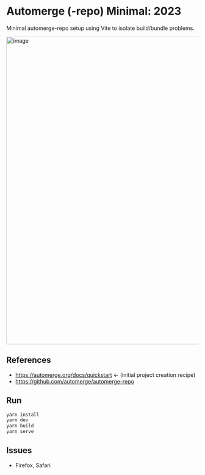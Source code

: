 # Automerge (-repo) Minimal: 2023

Minimal automerge-repo setup using Vite to isolate build/bundle problems.

<img width="807" alt="image" src="https://github.com/philcockfield/automerge-minimal-sample/assets/185555/ed944ca2-bc4a-4e83-b90f-709b612547c7">


## References

- https://automerge.org/docs/quickstart ← (initial project creation recipe)
- https://github.com/automerge/automerge-repo

## Run

```bash
yarn install
yarn dev
yarn build
yarn serve
```

## Issues

- Firefox, Safari
